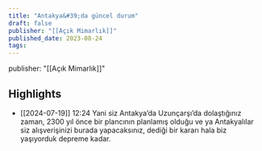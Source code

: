 ```yaml
---
title: "Antakya&#39;da güncel durum"
draft: false
publisher: "[[Açık Mimarlık]]"
published_date: 2023-08-24
tags:
---
```

publisher: "[[Açık Mimarlık]]"


## Highlights
* [[2024-07-19]] 12:24  Yani siz Antakya’da Uzunçarşı’da dolaştığınız zaman, 2300 yıl önce bir plancının planlamış olduğu ve ya Antakyalılar siz alışverişinizi burada yapacaksınız, dediği bir kararı hala biz yaşıyorduk depreme kadar.

